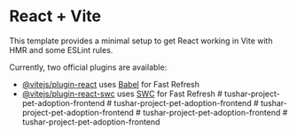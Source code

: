 # React + Vite

This template provides a minimal setup to get React working in Vite with HMR and some ESLint rules.

Currently, two official plugins are available:

- [@vitejs/plugin-react](https://github.com/vitejs/vite-plugin-react/blob/main/packages/plugin-react/README.md) uses [Babel](https://babeljs.io/) for Fast Refresh
- [@vitejs/plugin-react-swc](https://github.com/vitejs/vite-plugin-react-swc) uses [SWC](https://swc.rs/) for Fast Refresh
#   t u s h a r - p r o j e c t - p e t - a d o p t i o n - f r o n t e n d  
 #   t u s h a r - p r o j e c t - p e t - a d o p t i o n - f r o n t e n d  
 #   t u s h a r - p r o j e c t - p e t - a d o p t i o n - f r o n t e n d  
 #   t u s h a r - p r o j e c t - p e t - a d o p t i o n - f r o n t e n d  
 #   t u s h a r - p r o j e c t - p e t - a d o p t i o n - f r o n t e n d  
 